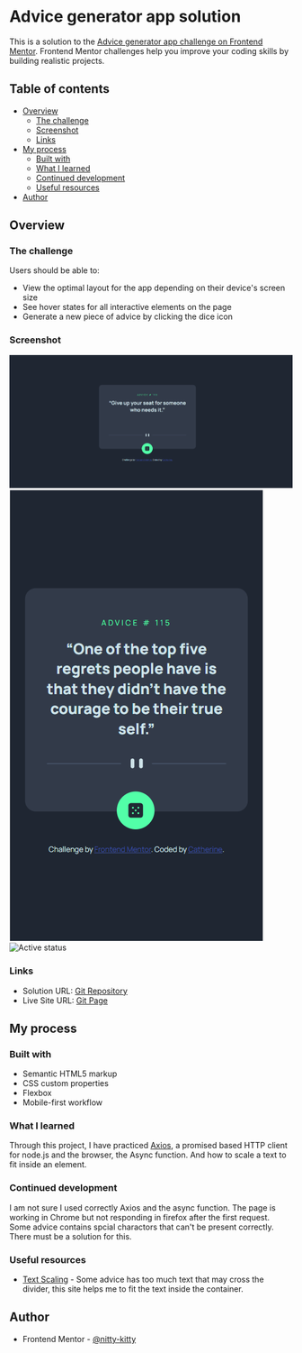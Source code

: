 # Advice generator app solution

This is a solution to the [Advice generator app challenge on Frontend Mentor](https://www.frontendmentor.io/challenges/advice-generator-app-QdUG-13db). Frontend Mentor challenges help you improve your coding skills by building realistic projects.

## Table of contents

- [Overview](#overview)
  - [The challenge](#the-challenge)
  - [Screenshot](#screenshot)
  - [Links](#links)
- [My process](#my-process)
  - [Built with](#built-with)
  - [What I learned](#what-i-learned)
  - [Continued development](#continued-development)
  - [Useful resources](#useful-resources)
- [Author](#author)


## Overview

### The challenge

Users should be able to:

- View the optimal layout for the app depending on their device's screen size
- See hover states for all interactive elements on the page
- Generate a new piece of advice by clicking the dice icon

### Screenshot

![Desktop version](./images/desktop.png)
![Mobile version](./images/mobile.png)
![Active status](./images/active)



### Links

- Solution URL: [Git Repository](https://github.com/boba-milktea/advice-generator.git)
- Live Site URL: [Git Page](https://boba-milktea.github.io/advice-generator/)

## My process

### Built with

- Semantic HTML5 markup 
- CSS custom properties
- Flexbox
- Mobile-first workflow


### What I learned

Through this project, I have practiced [Axios](https://axios-http.com/docs/intro), a promised based HTTP client for node.js and the browser, the Async function. And how to scale a text to fit inside an element. 


### Continued development

I am not sure I used correctly Axios and the async function. 
The page is working in Chrome but not responding in firefox after the first request. 
Some advice contains spcial charactors that can't be present correctly. There must be a solution for this. 

### Useful resources

- [Text Scaling](https://htmldom.dev/scale-a-text-to-fit-inside-of-an-element/) - Some advice has too much text that may cross the divider, this site helps me to fit the text inside the container. 


## Author

- Frontend Mentor - [@nitty-kitty](https://www.frontendmentor.io/profile/nitty-kitty)

